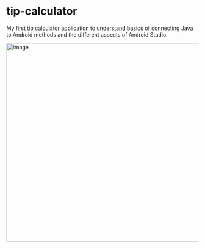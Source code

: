 # tip-calculator
My first tip calculator application to understand basics of connecting Java to Android methods and the different aspects of Android Studio.

<img width="520" alt="image" src="https://github.com/theclockmaster/tip-calculator/assets/12816113/6ce8a7b0-eed4-468b-8085-d006f8f06b38">
